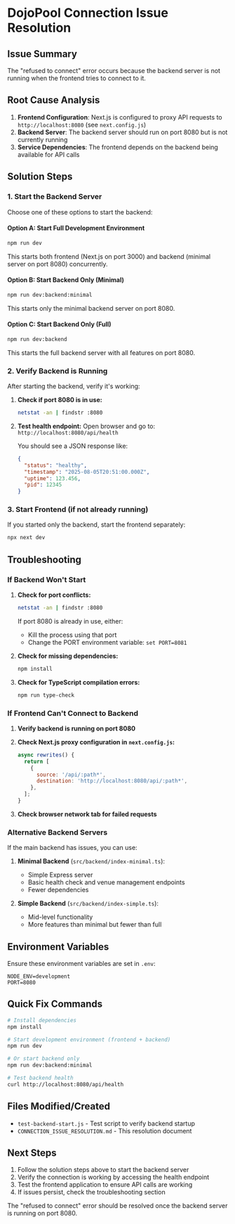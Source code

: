 # DojoPool Connection Issue Resolution

## Issue Summary

The "refused to connect" error occurs because the backend server is not running when the frontend tries to connect to it.

## Root Cause Analysis

1. **Frontend Configuration**: Next.js is configured to proxy API requests to `http://localhost:8080` (see `next.config.js`)
2. **Backend Server**: The backend server should run on port 8080 but is not currently running
3. **Service Dependencies**: The frontend depends on the backend being available for API calls

## Solution Steps

### 1. Start the Backend Server

Choose one of these options to start the backend:

#### Option A: Start Full Development Environment

```bash
npm run dev
```

This starts both frontend (Next.js on port 3000) and backend (minimal server on port 8080) concurrently.

#### Option B: Start Backend Only (Minimal)

```bash
npm run dev:backend:minimal
```

This starts only the minimal backend server on port 8080.

#### Option C: Start Backend Only (Full)

```bash
npm run dev:backend
```

This starts the full backend server with all features on port 8080.

### 2. Verify Backend is Running

After starting the backend, verify it's working:

1. **Check if port 8080 is in use:**

   ```bash
   netstat -an | findstr :8080
   ```

2. **Test health endpoint:**
   Open browser and go to: `http://localhost:8080/api/health`

   You should see a JSON response like:

   ```json
   {
     "status": "healthy",
     "timestamp": "2025-08-05T20:51:00.000Z",
     "uptime": 123.456,
     "pid": 12345
   }
   ```

### 3. Start Frontend (if not already running)

If you started only the backend, start the frontend separately:

```bash
npx next dev
```

## Troubleshooting

### If Backend Won't Start

1. **Check for port conflicts:**

   ```bash
   netstat -an | findstr :8080
   ```

   If port 8080 is already in use, either:
   - Kill the process using that port
   - Change the PORT environment variable: `set PORT=8081`

2. **Check for missing dependencies:**

   ```bash
   npm install
   ```

3. **Check for TypeScript compilation errors:**
   ```bash
   npm run type-check
   ```

### If Frontend Can't Connect to Backend

1. **Verify backend is running on port 8080**
2. **Check Next.js proxy configuration in `next.config.js`:**

   ```javascript
   async rewrites() {
     return [
       {
         source: '/api/:path*',
         destination: 'http://localhost:8080/api/:path*',
       },
     ];
   }
   ```

3. **Check browser network tab for failed requests**

### Alternative Backend Servers

If the main backend has issues, you can use:

1. **Minimal Backend** (`src/backend/index-minimal.ts`):
   - Simple Express server
   - Basic health check and venue management endpoints
   - Fewer dependencies

2. **Simple Backend** (`src/backend/index-simple.ts`):
   - Mid-level functionality
   - More features than minimal but fewer than full

## Environment Variables

Ensure these environment variables are set in `.env`:

```
NODE_ENV=development
PORT=8080
```

## Quick Fix Commands

```bash
# Install dependencies
npm install

# Start development environment (frontend + backend)
npm run dev

# Or start backend only
npm run dev:backend:minimal

# Test backend health
curl http://localhost:8080/api/health
```

## Files Modified/Created

- `test-backend-start.js` - Test script to verify backend startup
- `CONNECTION_ISSUE_RESOLUTION.md` - This resolution document

## Next Steps

1. Follow the solution steps above to start the backend server
2. Verify the connection is working by accessing the health endpoint
3. Test the frontend application to ensure API calls are working
4. If issues persist, check the troubleshooting section

The "refused to connect" error should be resolved once the backend server is running on port 8080.
